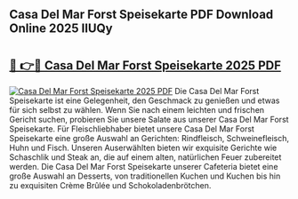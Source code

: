## Casa Del Mar Forst Speisekarte PDF Download Online 2025 IlUQy

# <h2><a href="http://gc7oy3.nevu.top/?p=Casa+Del+Mar+Forst+Speisekarte">🔗 👉🔴 Casa Del Mar Forst Speisekarte 2025 PDF</a></h2>

[![Casa Del Mar Forst Speisekarte 2025 PDF](https://i.imgur.com/dBaPXMq.png)](http://gc7oy3.nevu.top/?p=Casa+Del+Mar+Forst+Speisekarte)
Die Casa Del Mar Forst Speisekarte ist eine Gelegenheit, den Geschmack zu genießen und etwas für sich selbst zu wählen. Wenn Sie nach einem leichten und frischen Gericht suchen, probieren Sie unsere Salate aus unserer Casa Del Mar Forst Speisekarte. Für Fleischliebhaber bietet unsere Casa Del Mar Forst Speisekarte eine große Auswahl an Gerichten: Rindfleisch, Schweinefleisch, Huhn und Fisch. Unseren Auserwählten bieten wir exquisite Gerichte wie Schaschlik und Steak an, die auf einem alten, natürlichen Feuer zubereitet werden. Die Casa Del Mar Forst Speisekarte unserer Cafeteria bietet eine große Auswahl an Desserts, von traditionellen Kuchen und Kuchen bis hin zu exquisiten Crème Brûlée und Schokoladenbrötchen.
